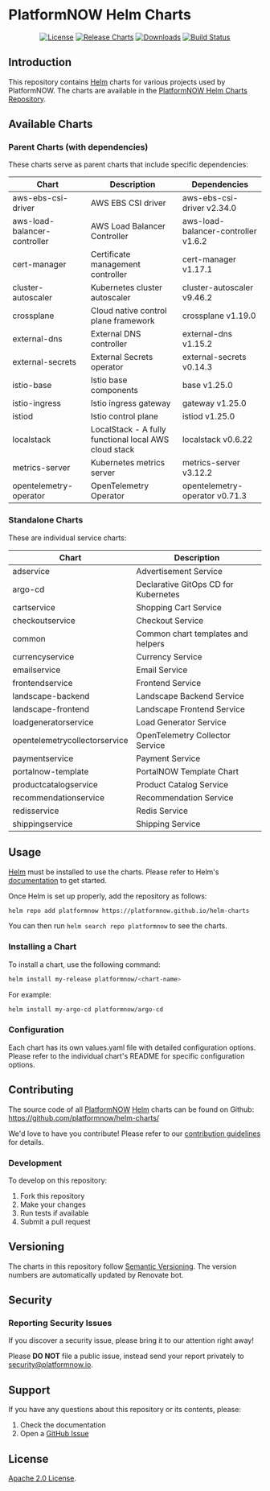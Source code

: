 # PlatformNOW Helm Charts

<p align="center">
    <a href="https://github.com/platformnow/helm-charts/blob/main/LICENSE"><img src="https://img.shields.io/badge/License-Apache%202.0-blue.svg" alt="License"></a>
    <a href="https://github.com/platformnow/helm-charts/actions/workflows/release.yml"><img src="https://github.com/platformnow/helm-charts/workflows/Release%20Charts/badge.svg?branch=main" alt="Release Charts"></a>
    <a href="https://github.com/platformnow/helm-charts/releases"><img src="https://img.shields.io/github/downloads/platformnow/helm-charts/total.svg" alt="Downloads"></a>
    <a href="https://github.com/platformnow/helm-charts/actions"><img src="https://github.com/platformnow/helm-charts/workflows/Release%20Charts/badge.svg?branch=main" alt="Build Status"></a>
</p>

## Introduction

This repository contains [Helm](https://helm.sh) charts for various projects used by PlatformNOW. The charts are available in the [PlatformNOW Helm Charts Repository](https://platformnow.github.io/helm-charts).

## Available Charts

### Parent Charts (with dependencies)

These charts serve as parent charts that include specific dependencies:

| Chart | Description | Dependencies |
|-------|-------------|--------------|
| aws-ebs-csi-driver | AWS EBS CSI driver | aws-ebs-csi-driver v2.34.0 |
| aws-load-balancer-controller | AWS Load Balancer Controller | aws-load-balancer-controller v1.6.2 |
| cert-manager | Certificate management controller | cert-manager v1.17.1 |
| cluster-autoscaler | Kubernetes cluster autoscaler | cluster-autoscaler v9.46.2 |
| crossplane | Cloud native control plane framework | crossplane v1.19.0 |
| external-dns | External DNS controller | external-dns v1.15.2 |
| external-secrets | External Secrets operator | external-secrets v0.14.3 |
| istio-base | Istio base components | base v1.25.0 |
| istio-ingress | Istio ingress gateway | gateway v1.25.0 |
| istiod | Istio control plane | istiod v1.25.0 |
| localstack | LocalStack - A fully functional local AWS cloud stack | localstack v0.6.22 |
| metrics-server | Kubernetes metrics server | metrics-server v3.12.2 |
| opentelemetry-operator | OpenTelemetry Operator | opentelemetry-operator v0.71.3 |

### Standalone Charts

These are individual service charts:

| Chart | Description |
|-------|-------------|
| adservice | Advertisement Service |
| argo-cd | Declarative GitOps CD for Kubernetes |
| cartservice | Shopping Cart Service |
| checkoutservice | Checkout Service |
| common | Common chart templates and helpers |
| currencyservice | Currency Service |
| emailservice | Email Service |
| frontendservice | Frontend Service |
| landscape-backend | Landscape Backend Service |
| landscape-frontend | Landscape Frontend Service |
| loadgeneratorservice | Load Generator Service |
| opentelemetrycollectorservice | OpenTelemetry Collector Service |
| paymentservice | Payment Service |
| portalnow-template | PortalNOW Template Chart |
| productcatalogservice | Product Catalog Service |
| recommendationservice | Recommendation Service |
| redisservice | Redis Service |
| shippingservice | Shipping Service |

## Usage

[Helm](https://helm.sh) must be installed to use the charts.
Please refer to Helm's [documentation](https://helm.sh/docs/) to get started.

Once Helm is set up properly, add the repository as follows:

```bash
helm repo add platformnow https://platformnow.github.io/helm-charts
```

You can then run `helm search repo platformnow` to see the charts.

### Installing a Chart

To install a chart, use the following command:

```bash
helm install my-release platformnow/<chart-name>
```

For example:

```bash
helm install my-argo-cd platformnow/argo-cd
```

### Configuration

Each chart has its own values.yaml file with detailed configuration options. Please refer to the individual chart's README for specific configuration options.

## Contributing

The source code of all [PlatformNOW](https://platformnow.io) [Helm](https://helm.sh) charts can be found on Github: <https://github.com/platformnow/helm-charts/>

<!-- Keep full URL links to repo files because this README syncs from main to gh-pages.  -->
We'd love to have you contribute! Please refer to our [contribution guidelines](https://github.com/platformnow/helm-charts/blob/masyer/CONTRIBUTING.md) for details.

### Development

To develop on this repository:

1. Fork this repository
2. Make your changes
3. Run tests if available
4. Submit a pull request

## Versioning

The charts in this repository follow [Semantic Versioning](https://semver.org/). The version numbers are automatically updated by Renovate bot.

## Security

### Reporting Security Issues

If you discover a security issue, please bring it to our attention right away!

Please **DO NOT** file a public issue, instead send your report privately to security@platformnow.io.

## Support

If you have any questions about this repository or its contents, please:

1. Check the documentation
2. Open a [GitHub Issue](https://github.com/platformnow/helm-charts/issues)

## License

<!-- Keep full URL links to repo files because this README syncs from main to gh-pages.  -->
[Apache 2.0 License](https://github.com/platformnow/helm-charts/blob/main/LICENSE).
